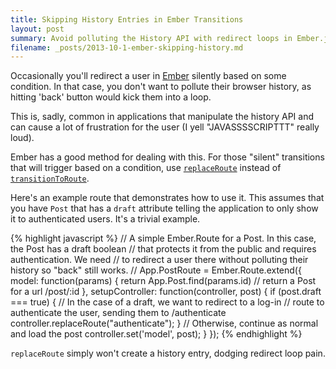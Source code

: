 ```yaml
---
title: Skipping History Entries in Ember Transitions
layout: post
summary: Avoid polluting the History API with redirect loops in Ember.js
filename: _posts/2013-10-1-ember-skipping-history.md
---
```


Occasionally you'll redirect a user in [Ember](http://emberjs.com/) silently
based on some condition. In that case, you don't want to pollute their
browser history, as hitting 'back' button would kick them into a loop.

This is, sadly, common in applications that manipulate the history
API and can cause a lot of frustration for the user (I yell "JAVASSSSCRIPTTT" really loud).

Ember has a good method for dealing with this. For those "silent"
transitions that will trigger based on a condition, use [`replaceRoute`](http://emberjs.com/api/classes/Ember.Controller.html#method_replaceRoute)
instead of [`transitionToRoute`](http://emberjs.com/api/classes/Ember.Controller.html#method_transitionToRoute).

Here's an example route that demonstrates how to use it. This assumes
that you have `Post` that has a `draft` attribute telling the application
to only show it to authenticated users. It's a trivial example.

{% highlight javascript %}
// A simple Ember.Route for a Post. In this case, the Post has a draft boolean
// that protects it from the public and requires authentication. We need
// to redirect a user there without polluting their history so "back" still works.
//
App.PostRoute = Ember.Route.extend({
  model: function(params) {
      return App.Post.find(params.id) // return a Post for a url /post/:id
  },
  setupController: function(controller, post) {
    if (post.draft === true) {
      // In the case of a draft, we want to redirect to a log-in
      // route to authenticate the user, sending them to /authenticate
      controller.replaceRoute("authenticate");
    }
    // Otherwise, continue as normal and load the post
    controller.set('model', post);
  }
});
{% endhighlight %}

`replaceRoute` simply won't create a history entry, dodging redirect loop
pain.
